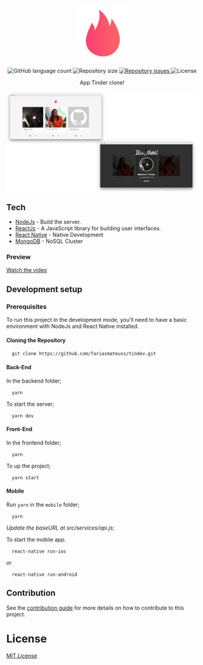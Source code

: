 <p align="center">
  <img src="./.github/logo.png" />
</p>

<p align="center">
  <img alt="GitHub language count" src="https://img.shields.io/github/languages/count/fariasmateuss/tindev?color=FE3C72?&style=for-the-badge">

  <img alt="Repository size" src="https://img.shields.io/github/forks/fariasmateuss/tindev?color=FE3C72&style=for-the-badge">

  <a href="https://github.com/fariasmateuss/tindev/issues">
    <img alt="Repository issues" src="https://img.shields.io/github/issues/fariasmateuss/tindev?color=FE3C72?&style=for-the-badge">
  </a>

  <img alt="License" src="https://img.shields.io/badge/license-MIT-brightgreen?color=FE3C72?&style=for-the-badge">
</p>

<p align="center">
  App Tinder clone!
</p> 

<img src=".github/thumbnail.png" align="center" />

## Tech

- [NodeJs](https://nodejs.org/en/) - Build the server.
- [ReactJs](https://reactjs.org) - A JavaScript library for building user interfaces.
- [React Native](https://reactnative.dev) - Native Development
- [MongoDB](https://www.mongodb.com/) - NoSQL Cluster

### Preview

[Watch the video](https://youtu.be/CMpfswpfDR0)

## Development setup

### Prerequisites

To run this project in the development mode, you'll need to have a basic environment with NodeJs and React Native installed.

#### Cloning the Repository

```
  git clone https://github.com/fariasmateuss/tindev.git
```

#### Back-End

In the backend folder;

```
  yarn 
```

To start the server;

```
  yarn dev
```

#### Front-End 

In the frontend folder;

```
  yarn 
```

To up the project;

``` 
  yarn start
```

#### Mobile 

Run `yarn` in the `mobile` folder;

```
  yarn 
```

*Update the baseURL at src/services/api.js*;

To start the mobile app.

```
  react-native run-ios
```

*or*

```
  react-native run-android
```

## Contribution

See the [contribution guide](CONTRIBUTING.md) for more details on how to contribute to this project.

# License

[MIT License](/LICENSE)